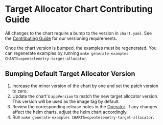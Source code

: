 # Target Allocator Chart Contributing Guide

All changes to the chart require a bump to the version in `chart.yaml`. See the [Contributing Guide](https://github.com/open-telemetry/opentelemetry-helm-charts/blob/main/CONTRIBUTING.md#versioning) for our versioning requirements.

Once the chart version is bumped, the examples must be regenerated.  You can regenerate examples by running `make generate-examples CHARTS=opentelemetry-target-allocator`.

## Bumping Default Target Allocator Version

1. Increase the minor version of the chart by one and set the patch version to zero.
2. Update the chart's `appVersion` to match the new target allocator version.  This version will be used as the image tag by default.
3. Review the corresponding release notes in the [Operator](https://github.com/open-telemetry/opentelemetry-operator/releases).  If any changes affect the helm charts, adjust the helm chart accordingly.
4. Run `make generate-examples CHARTS=opentelemetry-target-allocator`.
